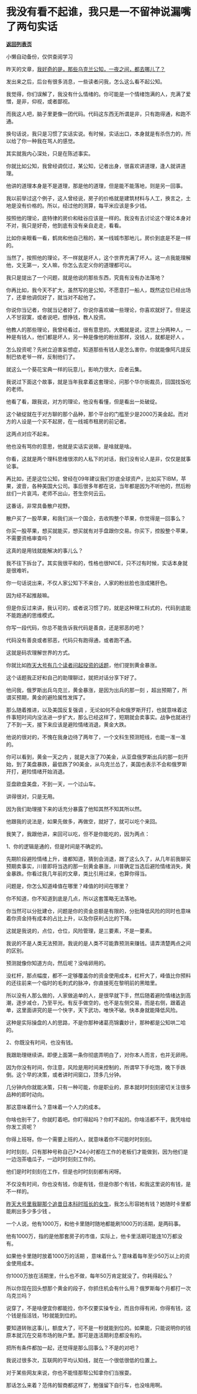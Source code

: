 # 我没有看不起谁，我只是一不留神说漏嘴了两句实话

[**返回列表页**](/gzh/记忆承载3)

小懒自动备份，仅供查阅学习

昨天的文章，[我好奇的是，那些乌克兰公知，一夜之间，都去哪儿了？](http://mp.weixin.qq.com/s?__biz=MzU3NDc5Nzc0NQ==&mid=2247513575&idx=1&sn=41b621c129b867c93cbd0eb7d67b4f4b&chksm=fd2e1739ca599e2f28e563d642b0e6ee0471505f0db00ce7d5d4ac92bdc8cbc992da8ed1903a&scene=21#wechat_redirect)  

  

发出来之后，后台有很多消息，一些读者问我，怎么这么看不起公知。

  

我觉得，你们误解了，我没有什么情绪的。你可能是一个情绪饱满的人，充满了爱憎，是非，仰视，或者鄙视。  

  

而我这人吧，脑子里更像一团代码。代码这东西无所谓是非，只有跑得通，和跑不通。  

  

换句话说，我只是习惯了实话实说。有时候，实话出口，本身就是有杀伤力的，所以给了你一种我在骂人的感觉。  

  

其实就我内心深处，只是在陈述事实。  

  

你就比如公知，我曾经调侃过，某公知，记者出身，很喜欢讲道理，逢人就讲道理。  

  

他讲的道理本身是不是道理，那是他的道理，但是能不能落地，则是另一回事。  

  

我以前举过这个例子，这人曾经说，房子的价格就是建筑材料与人工，换言之，土地是没有价格的。所以，经过他的测算，每平米应该是多少钱。  

  

按照他的理论，底特律的房价和硅谷应该是一样的。我没有去讨论这个理论本身对不对，我只是好奇，他到底有没有亲自走走，看看。  

  

比如你亲眼看一看，鹤岗和他自己租的，某一线城市那地儿，房价到底是不是一样的。  

  

当然了，按照他的理论，不一样就是坏人，这个世界充满了坏人。这一点我能理解他，文无第一，文人嘛，你怎么去定义你的道理都可以。  

  

我只是提出了一个问题，就是他说的那些东西，究竟有没有办法落地？

  

你再比如，我今天不扩大，虽然写的是公知，不愿意打一船人，既然这位已经出场了，还拿他调侃好了，就当对不起他了。

  

你说你当记者，你就当记者好了，你说你喜欢编一些理论，你喜欢就好了。但是这人不甘寂寞，或者说吧，想挣钱，教人投资。  

  

他教人的那些理论，我曾经看过，很有意思的。大概就是说，这世上分两种人，一种是有钱人，他们都是坏人，另一种是像他的粉丝那样，没钱人，就都是好人 。  

  

怎么投资呢？先树立迫害妄想症，知道那些有钱人是怎么害你，你就能像阿凡提反制巴依老爷一样，反制他们了。  

  

就这么一个葵花宝典一样的玩意儿，影响力很大，应者云集。  

  

我说过下面这个故事，就是当年我拿着这套理论，问那个华尔街裁员，回国找饭吃的老师。  

  

他看了看，跟我说，对方的理论，他没有看懂，但是看出一处破绽。  

  

这个破绽就在于对方聊的那个品种，那个平台的门槛至少是2000万美金起。而对方的人设是一个买不起房，在一线城市租房的前记者。

  

这两点对应不起来。

  

他也没有骂你的意思，他就是实话实说嘛，是啥就是啥。

  

你看，这就是两个理科思维很浓的人私下的对话，我们没有论人是非，仅仅是就事论事。

  

再比如，还是这位公知，曾经在09年建议我们抄底全球资产，比如买下IBM，苹果，波音，各种美国大公司。事后很多年都在说，当年都是因为不听他的，然后粉丝们一片哀鸿，老师不出山，苍生奈何云云。

  

这番话，非常具备散户视野。  

  

散户买了一股苹果，和我们派一个国企，去收购整个苹果，你觉得是一回事么？  

  

你买一股苹果，想买就能买，想买就有对手盘跟你交易。你买下，控股整个苹果，不需要资格审查吗？  

  

这真的是用钱就能解决的事儿么？  

  

我不往下拆台了。其实我很平和的，性格也很NICE，只不过有时候，实话本身就是很难听。  

  

你一句话说出来，不仅人家公知下不来台，人家的粉丝脸也涨成猪肝色。

  

因为经不起推敲嘛。  

  

但是你反过来讲，我认可的，或者说习惯了的，就是这种理工科式的，代码到底能不能跑通的思维模式。  

  

你写一段代码，你总不能告诉我代码是善良，还是邪恶的吧？

  

代码没有善良或者邪恶，代码只有跑得通，或者跑不通。  

  

这就是码农理解世界的方式。  

  

你就比如[昨天大号有几个读者问起投资的话题](http://mp.weixin.qq.com/s?__biz=MzU0MjYwNDU2Mw==&mid=2247504281&idx=2&sn=82a009bbdffae680f412c1ee2fe25c56&chksm=fb1abde5cc6d34f34f6c2b5ed5fa5a8be71a9ca5d0eb365b29968f7d3759c96e41febf3f5941&scene=21#wechat_redirect)，他们提到黄金暴涨。

  

这个话题我正好和自己的助理聊过，就把对话分享下好了。  

  

他问我，俄罗斯出兵乌克兰，黄金暴涨，是因为出兵的那一刻 ，超出预期了，所谓买预期，黄金的避险属性发挥了。

  

那么随着推进，以及美国反复强调
，无论如何不会和俄罗斯开打，也就意味着这件事短时间内没法进一步扩大，那么已经这样了，短期就会卖事实。战争也就进行了不到一天，接下来应该是避险情绪消退，黄金大跌。  

  

他说的很对的，不愧在我身边待了两年了，一个文科生预测短线，也能一准一准的。  

  

你可以看到，黄金一天之内
，就是大涨了70美金，从亚盘俄罗斯出兵的那一刻开始，到了美盘暴跌，最低跌了90美金，从乌克兰怂了，美国也表示不会和俄罗斯开打，避险情绪开始消退。  

  

亚盘欧盘美盘，不到一天，一个过山车。

  

讲得很对，只是无用。  

  

因为我们助理接下来的话充分暴露了他知其然不知其所以然。

  

他跟我的说法是，如果先做多，再做空，就好了，就可以吃个来回。

  

我笑了，我跟他讲，来回可以吃，但不是你能吃的，因为两点：

  

1、你的逻辑是通的，但是时间是不确定的。

  

先期阶段避险情绪上升，谁都知道，猜到会消退，跟了这么久了，从几年前我聊买预期卖事实，川普即将当选的那一刻黄金暴涨，川普确定当选后避险情绪消失，黄金暴跌。你看过我几年前的文章，类比引用过来，也算你得当。  

  

问题是，你怎么知道峰值在哪里？峰值的时间在哪里？  

  

你不知道，你不知道到底是几点，所以这套策略无法落地。  

  

你当然可以分批建仓，问题是你的资金总额是有限的，分批降低风险的同时也意味着你资金持有成本的占比上升，以及你获利占比的下降。

  

这就是我说的，点位，仓位，风险管理，是三要素，不是一要素。  

  

我说的不是人类无法预测，我说的是人类不可能靠预测来赚钱。请弄清楚两点之间的区别。  

  

预测就像你知道方向，然后呢？没啥卵用的。  

  

没杠杆，那点幅度，都不一定够覆盖你的资金使用成本，杠杆大了，峰值比你预料的还往前来一个临时的毛刺式的脉冲，你直接死在黎明前的黑暗里。

  

所以没有人那么做的，人家做追单的人，是很早就下手，然后随着避险情绪达到高潮，逐步减仓，乃至平光。有反手做空的，也不是左侧交易，而是右侧，跟着追单，这里面讲究的是一个快字，天下武功，唯快不破。快本身就能降低风险。  

  

这种是实际操盘的人的思路，不是你那种诸葛亮锦囊妙计，那种都是公知哄二哈的。  

  

2、你既没有时间，也没有钱。

  

我跟助理继续讲。即便上面第一条你彻底弄明白了，对你本人而言，也并无卵用。  

  

因为你没有时间，你注意，风险是用时间来控制的，所谓早下手吃饱，晚下手跌倒。这个早的决策，或者讲时间窗口，顶多几分钟。

  

几分钟内你就能决策，只有一种可能，你是职业的，原本就时时刻刻密切关注很多品种的即时动向。  

  

那这意味着什么？意味着一个人力的成本。

  

你啥也别干了，你就盯着吧。你盯得起吗？你盯不起的。你啥活都不干，我凭啥给你发工资呢？  

  

你得上班呀。你一个需要上班的人，就意味着你不可能时时刻刻。

  

时时刻刻，只有那种号称自己7*24小时都在工作的老板们才能做到，因为他们是一边泡茶嗑瓜子，一边时时刻刻工作的。

  

他们是时时刻刻在工作，但是也时时刻刻都有闲呀。  

  

不仅没有时间，你也没有钱，你是有钱，但是你那个有钱，和我这里说的有钱，是不一样的。  

  

[昨天大号里我聊那个追昔日本科时班长的女生](http://mp.weixin.qq.com/s?__biz=MzU0MjYwNDU2Mw==&mid=2247504281&idx=2&sn=82a009bbdffae680f412c1ee2fe25c56&chksm=fb1abde5cc6d34f34f6c2b5ed5fa5a8be71a9ca5d0eb365b29968f7d3759c96e41febf3f5941&scene=21#wechat_redirect)，我怎么形容她有钱？她随时卡里都能刷出多少多少钱
。  

  

一个人说，他有1000万，和他卡里随时随地都能刷1000万的活期，是两码事。  

  

他有1000万，指的是他那套房子的市值，实际上，他卡里活期可能连10万都没有。  

  

如果他卡里随时放着1000万的活期 ，意味着什么？意味着每年至少50万以上的资金使用成本。  

  

你1000万放在活期里，什么也不做，每年50万肯定就没了。你耗得起么？  

  

所以你现在回头想那个黄金的段子，你抓住机会有什么用？俄罗斯每个月都打一次乌克兰吗？  

  

说穿了，不是啥便宜你都能捡，你不仅要实操专业，而且你得有闲，你得有钱，这个钱是指活钱，1秒就能到位的。  

  

要知道转账这事儿，额度大了，可不是一秒就能到位的。如果能，只能说明你的钱原本就沉在交易市场的账户里。那可是连活期利息都没有的。  

  

把所有条件都加一起，还觉得是那么回事么？不是的对吧？  

  

我说过很多次，互联网的平均认知线，就在一个很低很低的位置上。

  

对于某些网友来说，你也不能怪那帮公知拿你们当猴耍。

  

那话怎么来着？范伟的智商都这样了，勉强留下自行车，也没啥用啊。

